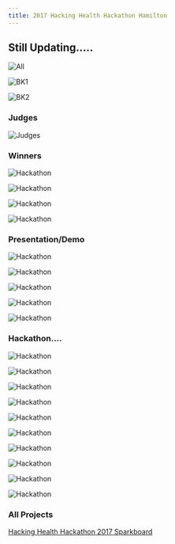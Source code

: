 ```yaml
---
title: 2017 Hacking Health Hackathon Hamilton
---
```

## Still Updating.....


![All](/newsletter/img/hackathon/hackathon2017/img-hackathon2017all.png "All")

![BK1](/newsletter/img/hackathon/hackathon2017/img-hh1.png "BK1")

![BK2](/newsletter/img/hackathon/hackathon2017/img-hh2.png "BK2")

### Judges

![Judges](/newsletter/img/hackathon/hackathon2017/img-judges.png "Judges")


### Winners

![Hackathon](/newsletter/img/hackathon/hackathon2017/img-w2.png "Hackathong")

![Hackathon](/newsletter/img/hackathon/hackathon2017/img-w1.png "Hackathon")

![Hackathon](/newsletter/img/hackathon/hackathon2017/img-w4.png "Hackathon")

![Hackathon](/newsletter/img/hackathon/hackathon2017/img-w3.png "Hackathon")


### Presentation/Demo

![Hackathon](/newsletter/img/hackathon/hackathon2017/img-p2.png "Hackathon")

![Hackathon](/newsletter/img/hackathon/hackathon2017/img-p3.png "Hackathon")

![Hackathon](/newsletter/img/hackathon/hackathon2017/img-p4.png "Hackathon")

![Hackathon](/newsletter/img/hackathon/hackathon2017/img-p5.png "Hackathon")

![Hackathon](/newsletter/img/hackathon/hackathon2017/img-p6.png "Hackathon")



### Hackathon....

![Hackathon](/newsletter/img/hackathon/hackathon2017/img-p1.png "Hackathon")

![Hackathon](/newsletter/img/hackathon/hackathon2017/img-v0.png "Hackathon")

![Hackathon](/newsletter/img/hackathon/hackathon2017/img-v1.png "Hackathon")

![Hackathon](/newsletter/img/hackathon/hackathon2017/img-v2.png "Hackathon")

![Hackathon](/newsletter/img/hackathon/hackathon2017/img-v3.png "Hackathon")

![Hackathon](/newsletter/img/hackathon/hackathon2017/img-v4.png "Hackathon")

![Hackathon](/newsletter/img/hackathon/hackathon2017/img-v5.png "Hackathon")

![Hackathon](/newsletter/img/hackathon/hackathon2017/img-v6.png "Hackathon")

![Hackathon](/newsletter/img/hackathon/hackathon2017/img-v7.png "Hackathon")

![Hackathon](/newsletter/img/hackathon/hackathon2017/img-v8.png "Hackathon")



### All Projects

<html>
  <a href="https://hhhamilton2017.sparkboard.com/">Hacking Health Hackathon 2017 Sparkboard</a>
</html>




